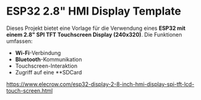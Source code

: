 # ESP32 2.8" HMI Display Template

Dieses Projekt bietet eine Vorlage für die Verwendung eines **ESP32 mit einem 2.8" SPI TFT Touchscreen Display (240x320)**. Die Funktionen umfassen:  
- **Wi-Fi**-Verbindung  
- **Bluetooth**-Kommunikation  
- Touchscreen-Interaktion  
- Zugriff auf eine **SDCard

https://www.elecrow.com/esp32-display-2-8-inch-hmi-display-spi-tft-lcd-touch-screen.html
